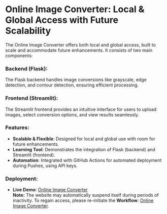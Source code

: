 # Online Image Converter: Local & Global Access with Future Scalability

The Online Image Converter offers both local and global access, built to scale and accommodate future enhancements. It consists of two main components:

### **Backend (Flask)**:
The Flask backend handles image conversions like grayscale, edge detection, and contour detection, ensuring efficient processing.

### **Frontend (Streamlit)**:
The Streamlit frontend provides an intuitive interface for users to upload images, select conversion options, and view results seamlessly.

### **Features**:
- **Scalable & Flexible**: Designed for local and global use with room for future enhancements.
- **Learning Tool**: Demonstrates the integration of Flask (backend) and Streamlit (frontend).
- **Automation**: Integrated with GitHub Actions for automated deployment during Pushes, using API keys.

### **Deployment**:
- **Live Demo**: [Online Image Converter](https://streamlab-image-converter.onrender.com)  
  **Note:** The website may automatically suspend itself during periods of inactivity. To regain access, please re-initiate the **Workflow**: [Online Image Converter](https://github.com/Bloodwingv2/Streamlab-Image-converter-/actions/runs/11737572988/job/32698586205).


